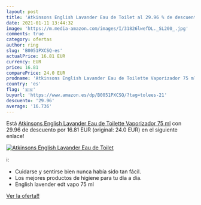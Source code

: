 ```yaml
---
layout: post
title: 'Atkinsons English Lavander Eau de Toilet al 29.96 % de descuento'
date: 2021-01-11 13:44:32
image: 'https://m.media-amazon.com/images/I/31826lwefDL._SL200_.jpg'
comments: true
category: ofertas
author: ring
slug: 'B0051PXCSQ-es'
actualPrice: 16.81 EUR
currency: EUR
price: 16.81
comparePrice: 24.0 EUR
prodname: 'Atkinsons English Lavander Eau de Toilette Vaporizador 75 ml'
country: 'es'
flag: '🇪🇸'
buyurl: 'https://www.amazon.es/dp/B0051PXCSQ/?tag=tolees-21'
descuento: '29.96'
average: '16.736'
---
```


Está [Atkinsons English Lavander Eau de Toilette Vaporizador 75 ml](https://www.amazon.es/dp/B0051PXCSQ/?tag=tolees-21) con 29.96 de descuento por 16.81 EUR (original: 24.0 EUR) en el siguiente enlace!

[![Atkinsons English Lavander Eau de Toilet](https://m.media-amazon.com/images/I/31826lwefDL._SL200_.jpg)](https://www.amazon.es/dp/B0051PXCSQ/?tag=tolees-21)

ℹ️:

- Cuidarse y sentirse bien nunca había sido tan fácil.
- Los mejores productos de higiene para tu día a día.
- English lavender edt vapo 75 ml

[Ver la oferta!!](https://www.amazon.es/dp/B0051PXCSQ/?tag=tolees-21)
